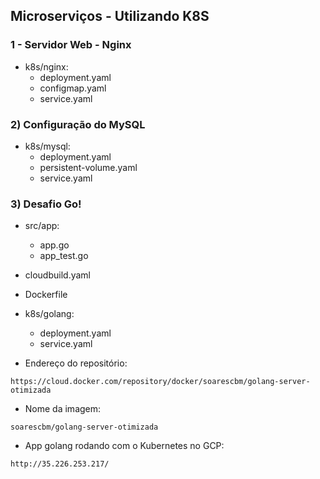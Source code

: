 

## Microserviços - Utilizando K8S

### 1 - Servidor Web - Nginx

  - k8s/nginx: 
    - deployment.yaml
    - configmap.yaml
    - service.yaml

### 2) Configuração do MySQL

  - k8s/mysql: 
    - deployment.yaml
    - persistent-volume.yaml
    - service.yaml      

### 3) Desafio Go!

  - src/app:
    - app.go
    - app_test.go
  - cloudbuild.yaml
  - Dockerfile
  - k8s/golang:
    - deployment.yaml
    - service.yaml      
  
  - Endereço do repositório:
  
```
https://cloud.docker.com/repository/docker/soarescbm/golang-server-otimizada
```


  - Nome da imagem: 

```
soarescbm/golang-server-otimizada   

```

  - App golang rodando com o Kubernetes no GCP:

```
http://35.226.253.217/  
```



  



